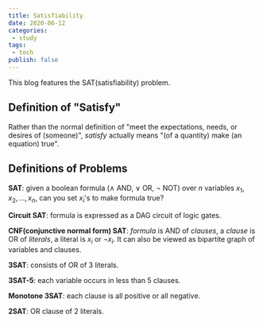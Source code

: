 ```yaml
---
title: Satisfiability
date: 2020-06-12
categories:
 - study
tags:
 - tech
publish: false
---
```


This blog features the SAT(satisfiability) problem.

<!-- more -->

## Definition of "Satisfy"

Rather than the normal definition of "meet the expectations, needs, or desires of (someone)", *satisfy* actually means "(of a quantity) make (an equation) true".

## Definitions of Problems

**SAT**: given a boolean formula ($\wedge$ AND, $\vee$ OR, $\neg$ NOT) over $n$ variables $x_1, x_2, ... , x_n$, can you set $x_i$'s to make formula true?

**Circuit SAT**: formula is expressed as a DAG circuit of logic gates.

**CNF(conjunctive normal form) SAT**: *formula* is AND of *clauses*, a *clause* is OR of *literals*, a literal is $x_i$ or $\neg x_i$. It can also be viewed as bipartite graph of variables and clauses.

**3SAT**: consists of OR of 3 literals.

**3SAT-5**: each variable occurs in less than 5 clauses.

**Monotone 3SAT**: each clause is all positive or all negative.

**2SAT**: OR clause of 2 literals.